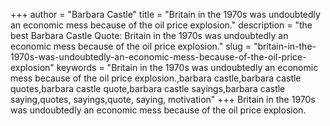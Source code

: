 +++
author = "Barbara Castle"
title = "Britain in the 1970s was undoubtedly an economic mess because of the oil price explosion."
description = "the best Barbara Castle Quote: Britain in the 1970s was undoubtedly an economic mess because of the oil price explosion."
slug = "britain-in-the-1970s-was-undoubtedly-an-economic-mess-because-of-the-oil-price-explosion"
keywords = "Britain in the 1970s was undoubtedly an economic mess because of the oil price explosion.,barbara castle,barbara castle quotes,barbara castle quote,barbara castle sayings,barbara castle saying,quotes, sayings,quote, saying, motivation"
+++
Britain in the 1970s was undoubtedly an economic mess because of the oil price explosion.
